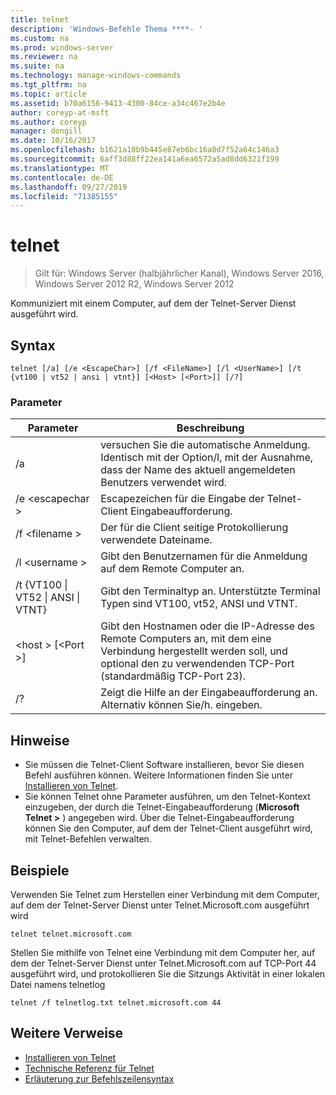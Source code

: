 ```yaml
---
title: telnet
description: 'Windows-Befehle Thema ****- '
ms.custom: na
ms.prod: windows-server
ms.reviewer: na
ms.suite: na
ms.technology: manage-windows-commands
ms.tgt_pltfrm: na
ms.topic: article
ms.assetid: b70a6156-9413-4300-84ce-a34c467e2b4e
author: coreyp-at-msft
ms.author: coreyp
manager: dongill
ms.date: 10/16/2017
ms.openlocfilehash: b1621a10b9b445e87eb6bc16a8d7f52a64c146a3
ms.sourcegitcommit: 6aff3d88ff22ea141a6ea6572a5ad8dd6321f199
ms.translationtype: MT
ms.contentlocale: de-DE
ms.lasthandoff: 09/27/2019
ms.locfileid: "71385155"
---
```

# <a name="telnet"></a>telnet

>Gilt für: Windows Server (halbjährlicher Kanal), Windows Server 2016, Windows Server 2012 R2, Windows Server 2012

Kommuniziert mit einem Computer, auf dem der Telnet-Server Dienst ausgeführt wird. 
## <a name="syntax"></a>Syntax
```
telnet [/a] [/e <EscapeChar>] [/f <FileName>] [/l <UserName>] [/t {vt100 | vt52 | ansi | vtnt}] [<Host> [<Port>]] [/?]
```
### <a name="parameters"></a>Parameter
|Parameter|Beschreibung|
|-------|--------|
|/a|versuchen Sie die automatische Anmeldung. Identisch mit der Option/l, mit der Ausnahme, dass der Name des aktuell angemeldeten Benutzers verwendet wird.|
|/e \<escapechar >|Escapezeichen für die Eingabe der Telnet-Client Eingabeaufforderung.|
|/f \<filename >|Der für die Client seitige Protokollierung verwendete Dateiname.|
|/l \<username >|Gibt den Benutzernamen für die Anmeldung auf dem Remote Computer an.|
|/t {VT100 &#124; VT52 &#124; ANSI &#124; VTNT}|Gibt den Terminaltyp an. Unterstützte Terminal Typen sind VT100, vt52, ANSI und VTNT.|
|\<host > [\<Port >]|Gibt den Hostnamen oder die IP-Adresse des Remote Computers an, mit dem eine Verbindung hergestellt werden soll, und optional den zu verwendenden TCP-Port (standardmäßig TCP-Port 23).|
|/?|Zeigt die Hilfe an der Eingabeaufforderung an. Alternativ können Sie/h. eingeben.|

## <a name="remarks"></a>Hinweise
-   Sie müssen die Telnet-Client Software installieren, bevor Sie diesen Befehl ausführen können. Weitere Informationen finden Sie unter [Installieren von Telnet](https://technet.microsoft.com/library/cc754293(v=ws.10).aspx).
-   Sie können Telnet ohne Parameter ausführen, um den Telnet-Kontext einzugeben, der durch die Telnet-Eingabeaufforderung (**Microsoft Telnet >** ) angegeben wird. Über die Telnet-Eingabeaufforderung können Sie den Computer, auf dem der Telnet-Client ausgeführt wird, mit Telnet-Befehlen verwalten.

## <a name="BKMK_Examples"></a>Beispiele
Verwenden Sie Telnet zum Herstellen einer Verbindung mit dem Computer, auf dem der Telnet-Server Dienst unter Telnet.Microsoft.com ausgeführt wird
```
telnet telnet.microsoft.com
```
Stellen Sie mithilfe von Telnet eine Verbindung mit dem Computer her, auf dem der Telnet-Server Dienst unter Telnet.Microsoft.com auf TCP-Port 44 ausgeführt wird, und protokollieren Sie die Sitzungs Aktivität in einer lokalen Datei namens telnetlog
```
telnet /f telnetlog.txt telnet.microsoft.com 44
```

## <a name="additional-references"></a>Weitere Verweise
-   [Installieren von Telnet](https://technet.microsoft.com/library/cc754293(v=ws.10).aspx)
-   [Technische Referenz für Telnet](https://technet.microsoft.com/library/cc754987(v=ws.10).aspx)
-   [Erläuterung zur Befehlszeilensyntax](command-line-syntax-key.md)
